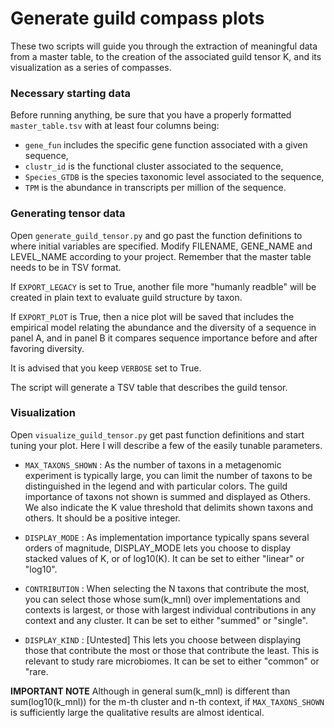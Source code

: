 # Generate guild compass plots
These two scripts will guide you through the extraction of meaningful data from a master table, to the creation of the associated guild tensor K, and its visualization as a series of compasses.

### Necessary starting data
Before running anything, be sure that you have a properly formatted `master_table.tsv` with at least four columns being:
- `gene_fun` includes the specific gene function associated with a given sequence,
- `clustr_id` is the functional cluster associated to the sequence,
- `Species_GTDB` is the species taxonomic level associated to the sequence,
- `TPM` is the abundance in transcripts per million of the sequence.

### Generating tensor data
Open `generate_guild_tensor.py` and go past the function definitions to where initial variables are specified. Modify FILENAME, GENE_NAME and LEVEL_NAME according to your project. Remember that the master table needs to be in TSV format.

If `EXPORT_LEGACY` is set to True, another file more "humanly readble" will be created in plain text to evaluate guild structure by taxon.

If `EXPORT_PLOT` is True, then a nice plot will be saved that includes the empirical model relating the abundance and the diversity of a sequence in panel A, and in panel B it compares sequence importance before and after favoring diversity.

It is advised that you keep `VERBOSE` set to True.

The script will generate a TSV table that describes the guild tensor.

### Visualization
Open `visualize_guild_tensor.py` get past function definitions and start tuning your plot. Here I will describe a few of the easily tunable parameters.

- `MAX_TAXONS_SHOWN` : As the number of taxons in a metagenomic experiment is typically large,
you can limit the number of taxons to be distinguished in the legend and with particular colors. The guild importance of taxons not shown is summed and displayed as Others. We also indicate the K value threshold that delimits shown taxons and others. It should be a positive integer.

- `DISPLAY_MODE` : As implementation importance typically spans several orders of magnitude, DISPLAY_MODE lets you choose to display stacked values of K, or of log10(K). It can be set to either "linear" or "log10".

- `CONTRIBUTION` : When selecting the N taxons that contribute the most, you can select those whose sum(k_mnl) over implementations and contexts is largest, or those with largest individual contributions in any context and any cluster. It can be set to either "summed" or "single".

- `DISPLAY_KIND` : [Untested] This lets you choose between displaying those that contribute the most or those that contribute the least. This is relevant to study rare microbiomes. It can be set to either "common" or "rare.


**IMPORTANT NOTE** Although in general sum(k_mnl) is different than sum(log10(k_mnl)) for the m-th cluster and n-th context, if `MAX_TAXONS_SHOWN` is sufficiently large the qualitative results are almost identical.
